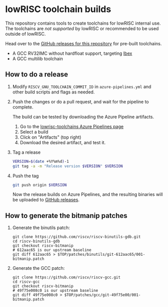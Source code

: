 lowRISC toolchain builds
========================

This repository contains tools to create toolchains for lowRISC internal
use. The toolchains are *not supported* by lowRISC or recommended to be
used outside of lowRISC.

Head over to the
[GitHub releases for this repository](https://github.com/lowRISC/lowrisc-toolchains/releases)
for pre-built toolchains.

* A GCC RV32IMC without hardfloat support, targeting [Ibex](https://github.com/lowRISC/ibex/)
* A GCC multilib toolchain

How to do a release
-------------------

1. Modify `RISCV_GNU_TOOLCHAIN_COMMIT_ID` in `azure-pipelines.yml` and
   other build scripts and flags as needed.

2. Push the changes or do a pull request, and wait for the pipeline to
   complete.

   The build can be tested by downloading the Azure Pipeline artifacts.
     1. Go to the [lowrisc-toolchains Azure Pipelines page](https://dev.azure.com/lowrisc/lowrisc-toolchains/_build?definitionId=2&_a=summary)
     2. Select a build
     3. Click on "Artifacts" (top right)
     4. Download the desired artifact, and test it.

3. Tag a release

   ```bash
   VERSION=$(date +%Y%m%d)-1
   git tag -a -m "Release version $VERSION" $VERSION
   ```

4. Push the tag

   ```bash
   git push origin $VERSION
   ```

   Now the release builds on Azure Pipelines, and the resulting binaries
   will be uploaded to
   [GitHub releases](https://github.com/lowRISC/lowrisc-toolchains/releases).

How to generate the bitmanip patches
------------------------------------

1. Generate the binutils patch:

   ```
   git clone https://github.com/riscv/riscv-binutils-gdb.git
   cd riscv-binutils-gdb
   git checkout riscv-bitmanip
   # 612aac65 is our upstream baseline
   git diff 612aac65 > $TOP/patches/binutils/git-612aac65/001-bitmanip.patch
   ```

2. Generate the GCC patch:

   ```
   git clone https://github.com/riscv/riscv-gcc.git
   cd riscv-gcc
   git checkout riscv-bitmanip
   # 49f75e008c0 is our upstream baseline
   git diff 49f75e008c0 > $TOP/patches/gcc/git-49f75e00/001-bitmanip.patch
   ```
